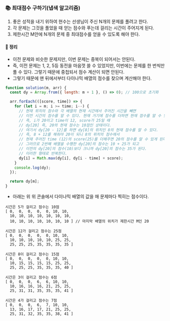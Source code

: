### 📚 최대점수 구하기(냅색 알고리즘)
1. 좋은 성적을 내기 위하여 현수는 선생님이 주신 N개의 문제를 풀려고 한다.
2. 각 문제는 그것을 풀었을 때 얻는 점수와 푸는데 걸리는 시간이 주어지게 된다.
3. 제한시간 M안에 N개의 문제 중 최대점수를 얻을 수 있도록 해야 한다.

#### 🎯 정리
- 이전 문제와 비슷한 문제지만, 이번 문제는 중복이 되어서는 안된다.
- 즉, 이전 문제는 1, 2, 5등 동전을 마음껏 쓸 수 있었지만, 이번에는 문제를 한 번씩만 풀 수 있다. 그렇기 때문에 중첩되서 점수 계산이 되면 안된다.
- 그렇기 때문에 맨 뒤에서부터 다이나믹 배열의 점수를 찾으며 계산해야 한다.

```js
function solution(m, arr) {
  const dy = Array.from({ length: m + 1 }, () => 0); // 100으로 초기화

  arr.forEach(([score, time]) => {
    for (let i = m; i >= time; i--) {
      // 현재 위치의 점수와 각 배열의 현재 시간에서 주어진 시간을 빼면
      // 이전 시간의 점수를 알 수 있다. 현재 거기에 점수를 더하면 현재 점수를 알 수 있다.
      // 즉, i가 20이고 time이 12, score가 25일 때
      // dy[20] 즉, 20의 현재 점수는 10점인 상태이다.
      // 여기서 dy[20 - 12]를 하면 dy[8]의 위치인 8의 현재 점수를 알 수 있다.
      // 즉, 8 + 12를 해줘야 20이 되니 8의 위치의 점수에서 
      // 현재 주어진 time (12)의 score(25)를 더해주면 20의 점수를 알 수 있게 된다.
      // 그러므로 2번째 배열을 수행한 dy[20]의 점수는 10 + 25가 되고
      // 이전의 dy[20]의 점수(10)보다 크니까 dy[20]의 점수는 35가 된다.
      // 이러한 형태로 반복한다.
      dy[i] = Math.max(dy[i], dy[i - time] + score);
    }
    console.log(dy);
  });

  return dy[m];
}
```

- 아래는 위 위 콘솔에서 다이나믹 배열의 값을 매 문제마다 찍히는 점수이다.

```
시간은 5가 걸리고 점수는 10점
[ 0,  0,  0,  0,  0, 10, 10,
  10, 10, 10, 10, 10, 10, 10,
  10, 10, 10, 10, 10, 10, 10 ] // 마지막 배열의 위치가 제한시간 M인 20

시간은 12가 걸리고 점수는 25점
[ 0,  0,  0,  0,  0, 10, 10,
  10, 10, 10, 10, 10, 25, 25,
  25, 25, 25, 35, 35, 35, 35 ]

시간은 8이 걸리고 점수는 15점
[ 0,  0,  0,  0,  0, 10, 10,
  10, 15, 15, 15, 15, 25, 25,
  25, 25, 25, 35, 35, 35, 40 ]

시간은 3이 걸리고 점수는 6점
[ 0,  0,  0,  6,  6, 10, 10,
  10, 16, 16, 16, 21, 25, 25,
  25, 31, 31, 35, 35, 35, 41 ]

시간은 4가 걸리고 점수는 7점
[ 0,  0,  0,  6,  7, 10, 10,
  13, 16, 17, 17, 21, 25, 25,
  25, 31, 32, 35, 35, 38, 41 ]
```